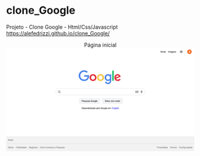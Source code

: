 # clone_Google
Projeto - Clone Google - Html/Css/Javascript<br>
https://alefedrizzi.github.io/clone_Google/

<p align="center">
Página inicial
  <img src="./img/tela.png" alt="Página inicial" title="Clone da página de busca do Google">
</p>
